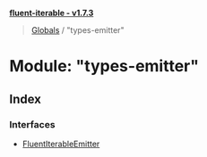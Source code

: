 **[fluent-iterable - v1.7.3](../README.md)**

> [Globals](../README.md) / "types-emitter"

# Module: "types-emitter"

## Index

### Interfaces

* [FluentIterableEmitter](../interfaces/_types_emitter_.fluentiterableemitter.md)
